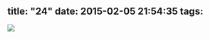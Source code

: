 title: "24"
date: 2015-02-05 21:54:35
tags:
---

![](https://dl.dropbox.com/u/4291520/monograms/24.svg)

